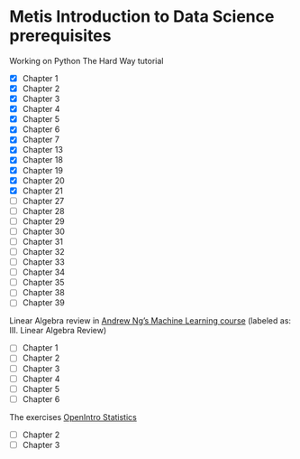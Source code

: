 # Metis Introduction to Data Science prerequisites

Working on Python The Hard Way tutorial

- [x] Chapter 1
- [x] Chapter 2
- [x] Chapter 3
- [x] Chapter 4
- [x] Chapter 5
- [x] Chapter 6
- [x] Chapter 7
- [x] Chapter 13
- [x] Chapter 18
- [x] Chapter 19
- [x] Chapter 20
- [x] Chapter 21
- [ ] Chapter 27
- [ ] Chapter 28
- [ ] Chapter 29
- [ ] Chapter 30
- [ ] Chapter 31
- [ ] Chapter 32
- [ ] Chapter 33
- [ ] Chapter 34
- [ ] Chapter 35
- [ ] Chapter 38
- [ ] Chapter 39

Linear Algebra review in [Andrew Ng’s Machine Learning course](https://www.coursera.org/learn/machine-learning/) (labeled as: III. Linear Algebra Review)

- [ ] Chapter 1
- [ ] Chapter 2
- [ ] Chapter 3
- [ ] Chapter 4
- [ ] Chapter 5
- [ ] Chapter 6

The exercises [OpenIntro Statistics](https://www.openintro.org/stat/textbook.php?stat_books=os)
- [ ] Chapter 2
- [ ] Chapter 3
